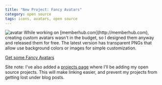 ```yaml
---
title: "New Project: Fancy Avatars"
category: open source
tags: icons, avatars, open source
---
```


<img src="/projects/fancy-avatars/fancy-avatars.png" alt="avatar" title=""/>
While working on [memberhub.com](http://memberhub.com), creating custom avatars wasn't in the budget, so I designed them anyway and released them for free. The latest
version has transparent PNGs that allow use background colors or images for simple customization.

[Get some Fancy Avatars](/projects/fancy-avatars/)

Site note: I've also added a [projects page](/projects/) where I'll be adding my open source projects. This will make linking easier, and prevent
my projects from getting lost under blog posts.